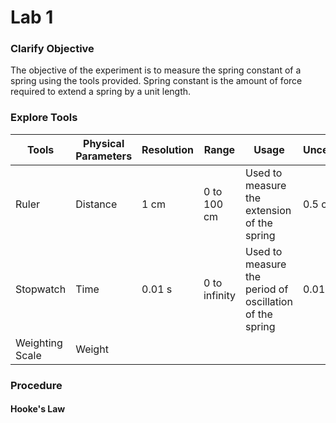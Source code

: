 # Lab 1

### Clarify Objective

The objective of the experiment is to measure the spring constant of a spring using the tools provided. Spring constant is the amount of force required to extend a spring by a unit length.

### Explore Tools

| Tools           | Physical Parameters | Resolution | Range         | Usage                                                   | Uncertainty |
| --------------- | ------------------- | ---------- | ------------- | ------------------------------------------------------- | ----------- |
| Ruler           | Distance            | 1 cm       | 0 to 100 cm   | Used to measure the extension of the spring             | 0.5 cm      |
| Stopwatch       | Time                | 0.01 s     | 0 to infinity | Used to measure the period of oscillation of the spring | 0.01 s      |
| Weighting Scale | Weight              |            |               |                                                         |             |





### Procedure

#### Hooke's Law